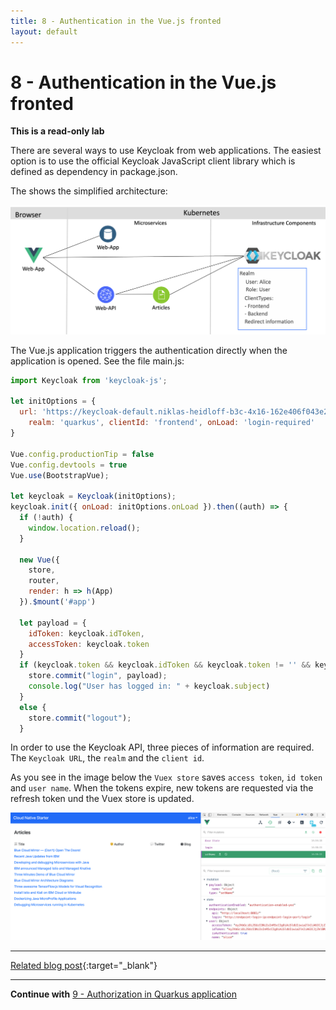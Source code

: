 ```yaml
---
title: 8 - Authentication in the Vue.js fronted
layout: default
---
```


# 8 - Authentication in the Vue.js fronted

**This is a read-only lab**

There are several ways to use Keycloak from web applications. The easiest option is to use the official Keycloak JavaScript client library which is defined as dependency in package.json.

The shows the simplified architecture:

![](../../images/architecture-auth.png)

The Vue.js application triggers the authentication directly when the application is opened. See the file main.js:

```javascript
import Keycloak from 'keycloak-js';
 
let initOptions = {
  url: 'https://keycloak-default.niklas-heidloff-b3c-4x16-162e406f043e20da9b0ef0731954a894-0000.us-south.containers.appdomain.cloud/auth', 
    realm: 'quarkus', clientId: 'frontend', onLoad: 'login-required'
}
 
Vue.config.productionTip = false
Vue.config.devtools = true
Vue.use(BootstrapVue);
 
let keycloak = Keycloak(initOptions);
keycloak.init({ onLoad: initOptions.onLoad }).then((auth) => {
  if (!auth) {
    window.location.reload();
  }
 
  new Vue({
    store,
    router,
    render: h => h(App)
  }).$mount('#app')
 
  let payload = {
    idToken: keycloak.idToken,
    accessToken: keycloak.token
  }
  if (keycloak.token && keycloak.idToken && keycloak.token != '' && keycloak.idToken != '') {
    store.commit("login", payload);
    console.log("User has logged in: " + keycloak.subject)
  }
  else {
    store.commit("logout");
  }
```

In order to use the Keycloak API, three pieces of information are required. The `Keycloak URL`, the `realm` and the `client id`.

As you see in the image below  the `Vuex store` saves `access token`, `id token` and `user name`. When the tokens expire, new tokens are requested via the refresh token und the Vuex store is updated.

![](../../images/authentication-keycloak-vue.png)

---

[Related blog post](http://heidloff.net/article/securing-vue-js-applications-keycloak/){:target="_blank"}

---

**Continue with** [9 - Authorization in Quarkus application](./APPLICATION_AUTHORIZATION.md)